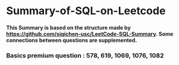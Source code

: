 # Summary-of-SQL-on-Leetcode

#### This Summary is based on the structure made by https://github.com/siqichen-usc/LeetCode-SQL-Summary. Some connections between questions are supplemented.

### Basics premium question : 578, 619, 1069, 1076, 1082

